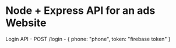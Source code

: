 # Node + Express API for an ads Website

Login API - POST /login -  { phone: "phone", token: "firebase token" }


